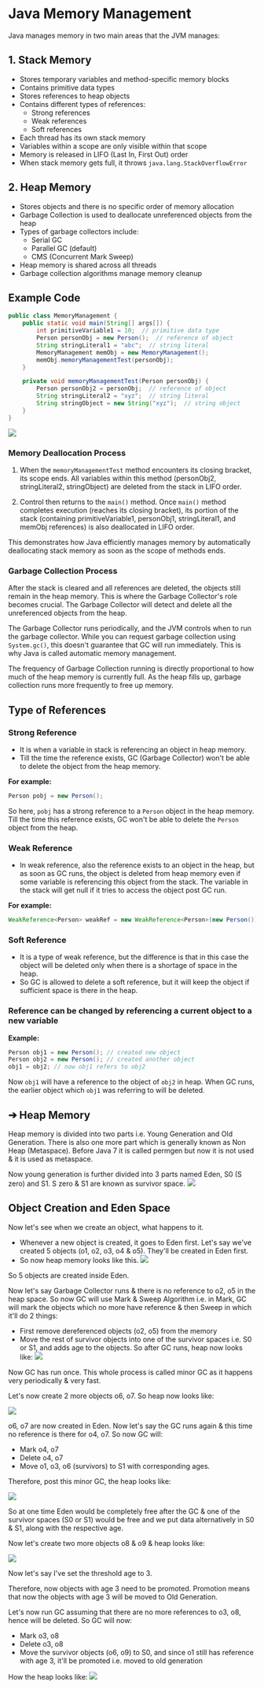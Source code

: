 # Java Memory Management

Java manages memory in two main areas that the JVM manages:

## 1. Stack Memory
- Stores temporary variables and method-specific memory blocks
- Contains primitive data types
- Stores references to heap objects
- Contains different types of references:
  - Strong references
  - Weak references
  - Soft references
- Each thread has its own stack memory
- Variables within a scope are only visible within that scope
- Memory is released in LIFO (Last In, First Out) order
- When stack memory gets full, it throws `java.lang.StackOverflowError`

## 2. Heap Memory
- Stores objects and there is no specific order of memory allocation
- Garbage Collection is used to deallocate unreferenced objects from the heap
- Types of garbage collectors include:
  - Serial GC
  - Parallel GC (default)
  - CMS (Concurrent Mark Sweep)
- Heap memory is shared across all threads
- Garbage collection algorithms manage memory cleanup

## Example Code

```java
public class MemoryManagement {
    public static void main(String[] args[]) {
        int primitiveVariable1 = 10;  // primitive data type
        Person personObj = new Person();  // reference of object
        String stringLiteral1 = "abc";  // string literal
        MemoryManagement memObj = new MemoryManagement();
        memObj.memoryManagementTest(personObj);
    }

    private void memoryManagementTest(Person personObj) {
        Person personObj2 = personObj;  // reference of object
        String stringLiteral2 = "xyz";  // string literal
        String stringObject = new String("xyz");  // string object
    }
}
```


![](/diagrams/memory.png)
### Memory Deallocation Process
1. When the `memoryManagementTest` method encounters its closing bracket, its scope ends. All variables within this method (personObj2, stringLiteral2, stringObject) are deleted from the stack in LIFO order.

2. Control then returns to the `main()` method. Once `main()` method completes execution (reaches its closing bracket), its portion of the stack (containing primitiveVariable1, personObj1, stringLiteral1, and memObj references) is also deallocated in LIFO order.

This demonstrates how Java efficiently manages memory by automatically deallocating stack memory as soon as the scope of methods ends.

### Garbage Collection Process
After the stack is cleared and all references are deleted, the objects still remain in the heap memory. This is where the Garbage Collector's role becomes crucial. The Garbage Collector will detect and delete all the unreferenced objects from the heap.

The Garbage Collector runs periodically, and the JVM controls when to run the garbage collector. While you can request garbage collection using `System.gc()`, this doesn't guarantee that GC will run immediately. This is why Java is called automatic memory management.

The frequency of Garbage Collection running is directly proportional to how much of the heap memory is currently full. As the heap fills up, garbage collection runs more frequently to free up memory.

## Type of References

### Strong Reference
- It is when a variable in stack is referencing an object in heap memory.
- Till the time the reference exists, GC (Garbage Collector) won't be able to delete the object from the heap memory.

**For example:**
```java
Person pobj = new Person();
```
So here, `pobj` has a strong reference to a `Person` object in the heap memory. Till the time this reference exists, GC won't be able to delete the `Person` object from the heap.

### Weak Reference
- In weak reference, also the reference exists to an object in the heap, but as soon as GC runs, the object is deleted from heap memory even if some variable is referencing this object from the stack. The variable in the stack will get null if it tries to access the object post GC run.

**For example:**
```java
WeakReference<Person> weakRef = new WeakReference<Person>(new Person());
```

### Soft Reference
- It is a type of weak reference, but the difference is that in this case the object will be deleted only when there is a shortage of space in the heap.
- So GC is allowed to delete a soft reference, but it will keep the object if sufficient space is there in the heap.

### Reference can be changed by referencing a current object to a new variable

**Example:**
```java
Person obj1 = new Person(); // created new object
Person obj2 = new Person(); // created another object
obj1 = obj2; // now obj1 refers to obj2
```
Now `obj1` will have a reference to the object of `obj2` in heap. When GC runs, the earlier object which `obj1` was referring to will be deleted.


## ➔ Heap Memory
Heap memory is divided into two parts i.e. Young Generation and Old Generation. There is also one more part which is generally known as Non Heap (Metaspace). Before Java 7 it is called permgen but now it is not used & it is used as metaspace.

Now young generation is further divided into 3 parts named Eden, S0 (S zero) and S1. S zero & S1 are known as survivor space.
![](/diagrams/gc1.png)

## Object Creation and Eden Space
Now let's see when we create an object, what happens to it.

* Whenever a new object is created, it goes to Eden first. Let's say we've created 5 objects (o1, o2, o3, o4 & o5). They'll be created in Eden first.
* So now heap memory looks like this.
![](/diagrams/gc2.png)

So 5 objects are created inside Eden.

Now let's say Garbage Collector runs & there is no reference to o2, o5 in the heap space. So now GC will use Mark & Sweep Algorithm i.e. in Mark, GC will mark the objects which no more have reference & then Sweep in which it'll do 2 things:

- First remove dereferenced objects (o2, o5) from the memory
- Move the rest of survivor objects into one of the survivor spaces i.e. S0 or S1, and adds age to the objects. So after GC runs, heap now looks like:
![](/diagrams/gc3.png)

Now GC has run once. This whole process is called minor GC as it happens very periodically & very fast.

Let's now create 2 more objects o6, o7. So heap now looks like:

![](/diagrams/gc4.png)

o6, o7 are now created in Eden. Now let's say the GC runs again & this time no reference is there for o4, o7. So now GC will:
- Mark o4, o7
- Delete o4, o7
- Move o1, o3, o6 (survivors) to S1 with corresponding ages.

Therefore, post this minor GC, the heap looks like:

![](/diagrams/gc5.png)

So at one time Eden would be completely free after the GC & one of the survivor spaces (S0 or S1) would be free and we put data alternatively in S0 & S1, along with the respective age.

Now let's create two more objects o8 & o9 & heap looks like:

![](/diagrams/gc6.png)

Now let's say I've set the threshold age to 3.

Therefore, now objects with age 3 need to be promoted. Promotion means that now the objects with age 3 will be moved to Old Generation.

Let's now run GC assuming that there are no more references to o3, o8, hence will be deleted. So GC will now:
- Mark o3, o8
- Delete o3, o8
- Move the survivor objects (o6, o9) to S0, and since o1 still has reference with age 3, it'll be promoted i.e. moved to old generation

How the heap looks like:
![](/diagrams/gc7.png)




